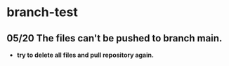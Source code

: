 # branch-test

## 05/20 The files can't be pushed to branch main.

* **try to delete all files and pull repository again.**
